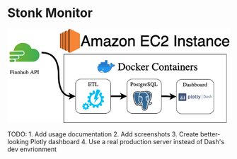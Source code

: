 # Stonk Monitor

![Architecture Diagram](stonk-monitor-arch.png)

TODO:
    1. Add usage documentation
    2. Add screenshots
    3. Create better-looking Plotly dashboard
    4. Use a real production server instead of Dash's dev envrionment

